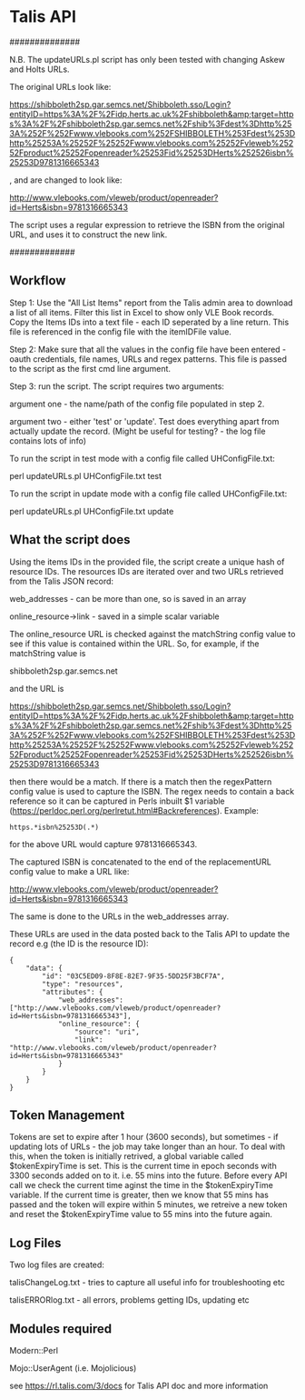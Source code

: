 # Talis API

##############

N.B. The updateURLs.pl script has only been tested with changing Askew and Holts URLs.

The original URLs look like:

https://shibboleth2sp.gar.semcs.net/Shibboleth.sso/Login?entityID=https%3A%2F%2Fidp.herts.ac.uk%2Fshibboleth&amp;target=https%3A%2F%2Fshibboleth2sp.gar.semcs.net%2Fshib%3Fdest%3Dhttp%253A%252F%252Fwww.vlebooks.com%252FSHIBBOLETH%253Fdest%253Dhttp%25253A%25252F%25252Fwww.vlebooks.com%25252Fvleweb%25252Fproduct%25252Fopenreader%25253Fid%25253DHerts%252526isbn%25253D9781316665343

, and are changed to look like:

http://www.vlebooks.com/vleweb/product/openreader?id=Herts&isbn=9781316665343

The script uses a regular expression to retrieve the ISBN from the original URL, and uses it to construct the new link.

#############

Workflow
--------

Step 1: Use the "All List Items" report from the Talis admin area to download a list of all items. Filter this list in Excel to show only VLE Book records. Copy the Items IDs into a text file - each ID seperated by a line return. This file is referenced in the config file with the itemIDFile value.

Step 2: Make sure that all the values in the config file have been entered - oauth credentials, file names, URLs and regex patterns. This file is passed to the script as the first cmd line argument.

Step 3: run the script. The script requires two arguments:

argument one - the name/path of the config file populated in step 2.

argument two - either 'test' or 'update'. Test does everything apart from actually update the record. (Might be useful for testing? - the log file contains lots of info)

To run the script in test mode with a config file called UHConfigFile.txt:

perl updateURLs.pl UHConfigFile.txt test

To run the script in update mode with a config file called UHConfigFile.txt:

perl updateURLs.pl UHConfigFile.txt update

What the script does
--------------------

Using the items IDs in the provided file, the script create a unique hash of resource IDs. The resources IDs are iterated over and two URLs retrieved from the Talis JSON record:

web_addresses - can be more than one, so is saved in an array

online_resource->link - saved in a simple scalar variable

The online_resource URL is checked against the matchString config value to see if this value is contained within the URL. So, for example, if the matchString value is 

shibboleth2sp.gar.semcs.net 

and the URL is 

https://shibboleth2sp.gar.semcs.net/Shibboleth.sso/Login?entityID=https%3A%2F%2Fidp.herts.ac.uk%2Fshibboleth&amp;target=https%3A%2F%2Fshibboleth2sp.gar.semcs.net%2Fshib%3Fdest%3Dhttp%253A%252F%252Fwww.vlebooks.com%252FSHIBBOLETH%253Fdest%253Dhttp%25253A%25252F%25252Fwww.vlebooks.com%25252Fvleweb%25252Fproduct%25252Fopenreader%25253Fid%25253DHerts%252526isbn%25253D9781316665343

then there would be a match. If there is a match then the regexPattern config value is used to capture the ISBN. The regex needs to contain a back reference so it can be captured in Perls inbuilt $1 variable (https://perldoc.perl.org/perlretut.html#Backreferences). Example:

```
https.*isbn%25253D(.*)
```

for the above URL would capture 9781316665343.

The captured ISBN is concatenated to the end of the replacementURL config value to make a URL like:

http://www.vlebooks.com/vleweb/product/openreader?id=Herts&isbn=9781316665343

The same is done to the URLs in the web_addresses array.

These URLs are used in the data posted back to the Talis API to update the record e.g (the ID is the resource ID):

```
{
	"data": {
		"id": "03C5ED09-8F8E-82E7-9F35-5DD25F3BCF7A",
		"type": "resources",
		"attributes": {
			"web_addresses": ["http://www.vlebooks.com/vleweb/product/openreader?id=Herts&isbn=9781316665343"],
			"online_resource": {
				"source": "uri",
				"link": "http://www.vlebooks.com/vleweb/product/openreader?id=Herts&isbn=9781316665343"
			}
		}
	}
}
```

Token Management
-----------------
Tokens are set to expire after 1 hour (3600 seconds), but sometimes - if updating lots of URLs - the job may take longer than an hour. To deal with this, when the token is initially retrived, a global variable called $tokenExpiryTime is set. This is the current time in epoch seconds with 3300 seconds added on to it. i.e. 55 mins into the future. Before every API call we check the current time aginst the time in the $tokenExpiryTime variable. If the current time is greater, then we know that 55 mins has passed and the token will expire within 5 minutes, we retreive a new token and reset the $tokenExpiryTime value to 55 mins into the future again.

Log Files
----------------

Two log files are created:

talisChangeLog.txt - tries to capture all useful info for troubleshooting etc

talisERRORlog.txt - all errors, problems getting IDs, updating etc

Modules required
----------------

Modern::Perl

Mojo::UserAgent (i.e. Mojolicious) 

see https://rl.talis.com/3/docs for Talis API doc and more information
